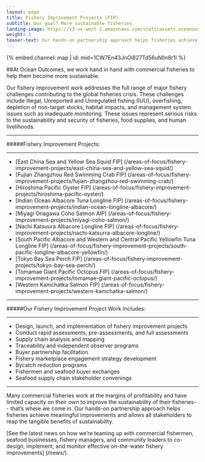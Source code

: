 ```yaml
---
layout: page
title: Fishery Improvement Projects (FIP)
subtitle: Our goal? More sustainable fisheries.
landing-image: https://s3-us-west-2.amazonaws.com/staticassets.oceanoutcomes.org/rollover+images/our-work-hover.jpg
weight: 1
teaser-text: Our hands-on partnership approach helps fisheries achieve meaningful improvements and allows all stakeholders to reap the tangible benefits of sustainability.
---
```


<div class="map-section">
  <div class="grid-container">
    {% embed channel: map | id: mid=1CW7En43JnOl827Td56uNIln8r1I %}
  </div>
</div>

##At Ocean Outcomes, we work hand in hand with commercial fisheries to help them become more sustainable.

Our fishery improvement work addresses the full range of major fishery challenges contributing to the global fisheries crisis. These challenges include Illegal, Unreported and Unregulated fishing (IUU), overfishing, depletion of non-target stocks, habitat impacts, and management system issues such as inadequate monitoring. These issues represent serious risks to the sustainability and security of fisheries, food supplies, and human livelihoods.  

----

#####Fishery Improvement Projects:  

----

  * [East China Sea and Yellow Sea Squid FIP] (/areas-of-focus/fishery-improvement-projects/east-china-sea-and-yellow-sea-squid/)
  * [Fujian Zhangzhou Red Swimming Crab FIP] (/areas-of-focus/fishery-improvement-projects/fujian-zhangzhou-red-swimming-crab/)
  * [Hiroshima Pacific Oyster FIP] (/areas-of-focus/fishery-improvement-projects/hiroshima-pacific-oyster/)
  * [Indian Ocean Albacore Tuna Longline FIP] (/areas-of-focus/fishery-improvement-projects/indian-ocean-longline-albacore/)  
  * [Miyagi Onagawa Coho Salmon AIP] (/areas-of-focus/fishery-improvement-projects/miyagi-coho-salmon/)
  * [Nachi Katsuura Albacore Longline FIP] (/areas-of-focus/fishery-improvement-projects/nachi-katsurra-albacore-longline/)
  * [South Pacific Albacore and Western and Central Pacific Yellowfin Tuna Longline FIP] (/areas-of-focus/fishery-improvement-projects/south-pacific-longline-albacore-yellowfin/) 
  * [Tokyo Bay Sea Perch FIP] (/areas-of-focus/fishery-improvement-projects/tokyo-bay-sea-perch/)
  * [Tomamae Giant Pacific Octopus FIP] (/areas-of-focus/fishery-improvement-projects/tomamae-giant-pacific-octopus/)
  * [Western Kamchatka Salmon FIP] (/areas-of-focus/fishery-improvement-projects/western-kamchatka-salmon/)

----

#####Our Fishery Improvement Project Work Includes:  

----

  * Design, launch, and implementation of fishery improvement projects 
  * Conduct rapid assessments, pre-assessments, and full assessments
  * Supply chain analysis and mapping
  * Traceability and independent observer programs
  * Buyer partnership facilitation
  * Fishery marketplace engagement strategy development
  * Bycatch reduction programs
  * Fishermen and seafood buyer exchanges
  * Seafood supply chain stakeholder convenings

----

Many commercial fisheries work at the margins of profitability and have limited capacity on their own to improve the sustainability of their fisheries-- that’s where we come in. Our hands-on partnership approach helps fisheries achieve meaningful improvements and allows all stakeholders to reap the tangible benefits of sustainability.

[See the latest news on how we’re teaming up with commercial fishermen, seafood businesses, fishery managers, and community leaders to co-design, implement, and monitor effective on-the-water fishery improvements] (/news/).
